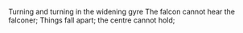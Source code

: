 Turning and turning in the widening gyre
The falcon cannot hear the falconer;
Things fall apart; the centre cannot hold;
